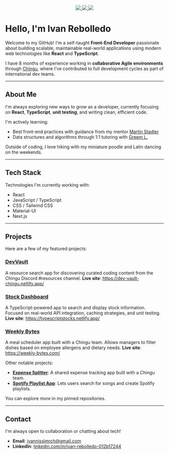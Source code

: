 <p align="center">
  <a href="https://ivanrebolledo.dev">
    <img src="https://img.shields.io/badge/Portfolio-ivanrebolledo.dev-blue?style=flat&logo=googlechrome" />
  </a>
  <a href="https://linkedin.com/in/ivan-rebolledo-012b17244">
    <img src="https://img.shields.io/badge/LinkedIn-blue?style=flat&logo=linkedin" />
  </a>
  <a href="mailto:ivannissimrch@gmail.com">
    <img src="https://img.shields.io/badge/Email-ivannissimrch@gmail.com-red?style=flat&logo=gmail" />
  </a>
</p>


# Hello, I'm Ivan Rebolledo

Welcome to my GitHub! I'm a self-taught **Front-End Developer** passionate about building scalable, maintainable real-world applications using modern web technologies like **React** and **TypeScript**.

I have 8 months of experience working in **collaborative Agile environments** through [Chingu](https://www.chingu.io/), where I've contributed to full development cycles as part of international dev teams.

---

## About Me

I'm always exploring new ways to grow as a developer, currently focusing on **React**, **TypeScript**, **unit testing**, and writing clean, efficient code.

I'm actively learning:
- Best front-end practices with guidance from my mentor [Martin Stadler](https://mentorcruise.com/mentor/martinstadler/)
- Data structures and algorithms through 1:1 tutoring with [Greem L.](https://www.wyzant.com/match/tutor/89018372)

Outside of coding, I love hiking with my miniature poodle and Latin dancing on the weekends.

---

## Tech Stack

Technologies I'm currently working with:

- React
- JavaScript / TypeScript
- CSS / Tailwind CSS
- Material-UI
- Next.js

---

## Projects

Here are a few of my featured projects:

### [DevVault](https://github.com/chingu-voyages/V55-tier2-team-24)
A resource search app for discovering curated coding content from the Chingu Discord #resources channel.
**Live site**: https://dev-vault-chingu.netlify.app/

### [Stock Dashboard](https://github.com/ivannissimrch/stockDashBoard)
A TypeScript-powered app to search and display stock information. Focused on real-world API integration, caching strategies, and unit testing.  
**Live site**: https://typescriptstocks.netlify.app/

### [Weekly Bytes](https://github.com/ivannissimrch/weeklyBytes)
A meal scheduler app built with a Chingu team. Allows managers to filter dishes based on employee allergens and dietary needs.
**Live site**: https://weekly-bytes.com/

Other notable projects:
- **[Expense Splitter](https://github.com/ivannissimrch/expenseSplitter)**: A shared expense tracking app built with a Chingu team.
- **[Spotify Playlist App](https://github.com/ivannissimrch/typeScriptPlayList)**: Lets users search for songs and create Spotify playlists.

You can explore more in my pinned repositories.

---

## Contact

I'm always open to collaboration or chatting about tech!

- **Email**: [ivannissimrch@gmail.com](mailto:ivannissimrch@gmail.com)  
- **LinkedIn**: [linkedin.com/in/ivan-rebolledo-012b17244](https://www.linkedin.com/in/ivan-rebolledo-012b17244/)
